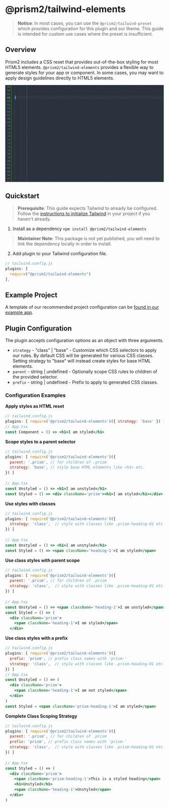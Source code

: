 # @prism2/tailwind-elements

> **Notice**: In most cases, you can use the `@prism2/tailwind-preset` which provides configuration for this plugin and our theme. This guide is intended for custom use cases where the preset is insufficient.


## Overview
Prism2 includes a CSS reset that provides out-of-the-box styling for most HTML5 elements. `@prism2/tailwind-elements` provides a flexible way to generate styles for your app or component. In some cases, you may want to apply design guidelines directly to HTML5 elements.

![](../../media/autocomplete-plugin.gif)

## Quickstart

> **Prerequisite**: This guide expects Tailwind to already be configured. Follow the [instructions to initialize Tailwind](https://tailwindcss.com/docs/installation) in your project if you haven't already.

1. Install as a dependency `npm install @prism2/tailwind-elements`

> **Maintainer Note**: This package is not yet published, you will need to link the dependency locally in order to install.
>
2. Add plugin to your Tailwind configuration file.

  ```js
  // tailwind.config.js
  plugins: [
    require("@prism2/tailwind-elements")
  ],
```

## Example Project

A template of our recommended project configuration can be [found in our example app](../example-vite-app/).

## Plugin Configuration

The plugin accepts configuration options as an object with three arguments.

- `strategy` - "class" | "base" - Customize which CSS selectors to apply our rules. By default CSS will be generated for various CSS classes. Setting strategy to "base" will instead create styles for base HTML elements.
- `parent` - string | undefined - Optionally scope CSS rules to children of the provided selector.
- `prefix` - string | undefined - Prefix to apply to generated CSS classes.

### Configuration Examples

**Apply styles as HTML reset**

  ```jsx
  // tailwind.config.js
  plugins: [ require('@prism2/tailwind-elements')({ strategy: 'base' }) ]
  // App.tsx
  const Component = () => <h1>I am styled</h1>
  ```

**Scope styles to a parent selector**

  ```jsx
  // tailwind.config.js
  plugins: [ require('@prism2/tailwind-elements')({
    parent: '.prism', // for children of .prism
    strategy: 'base', // style base HTML elements like <h1> etc.
  }) ]

  // App.tsx
  const Unstyled = () => <h1>I am unstyled</h1>
  const Styled = () => <div className='prism'><h1>I am styled</h1></div>
  ```

**Use styles with classes**

```jsx
// tailwind.config.js
plugins: [ require('@prism2/tailwind-elements')({
  strategy: 'class',  // style with classes like .prism-heading-01 etc.
}) ]

// App.tsx
const Unstyled = () => <h1>I am unstyled</h1>
const Styled = () => <span className='heading-1'>I am styled</span>
```

**Use class styles with parent scope**
```jsx
// tailwind.config.js
plugins: [ require('@prism2/tailwind-elements')({
  parent: '.prism', // for children of .prism
  strategy: 'class',  // style with classes like .prism-heading-01 etc.
}) ]

// App.tsx
const Unstyled = () => <span className='heading-1'>I am unstyled</span>
const Styled = () => (
  <div className='prism'>
    <span className='heading-1'>I am styled</span>
  </div>
```

**Use class styles with a prefix**
```jsx
// tailwind.config.js
plugins: [ require('@prism2/tailwind-elements')({
  prefix: 'prism', // prefix class names with 'prism-'
  strategy: 'class',  // style with classes like .prism-heading-01 etc.
}) ]
// App.tsx
const Unstyled = () => (
  <div className='prism'>
    <span className='heading-1'>I am not styled</span>
  </div>
)
const Styled = <span className='prism-heading-1'>I am styled</span>
```

**Complete Class Scoping Strategy**

```jsx
// tailwind.config.js
plugins: [ require('@prism2/tailwind-elements')({
  parent: '.prism', // for children of .prism
  prefix: 'prism', // prefix class names with 'prism-'
  strategy: 'class',  // style with classes like .prism-heading-01 etc.
}) ]

// App.tsx
const Styled = () => (
  <div className='prism'>
    <span className='prism-heading-1'>This is a styled heading</span>
    <h1>Unstyled</h1>
    <span className='heading-1'>Unstyled</span>
  </div>
)
```
